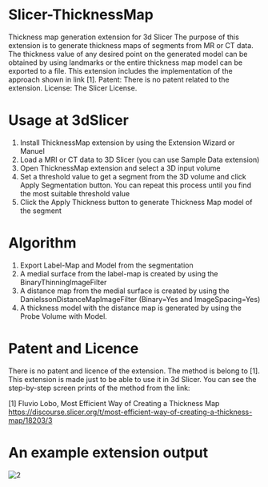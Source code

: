 # Slicer-ThicknessMap
Thickness map generation extension for 3d Slicer
The purpose of this extension is to generate thickness maps of segments from MR or CT data.
The thickness value of any desired point on the generated model can be obtained by using landmarks or the entire thickness map model can be exported to a file.
This extension includes the implementation of the approach shown in link [1].
Patent: There is no patent related to the extension.
License: The Slicer License.

# Usage at 3dSlicer
1) Install ThicknessMap extension by using the Extension Wizard or Manuel
2) Load a MRI or CT data to 3D Slicer (you can use Sample Data extension)
3) Open ThicknessMap extension and select a 3D input volume
4) Set a threshold value to get a segment from the 3D volume and click Apply Segmentation button. You can repeat this process until you find the most suitable threshold value
7) Click the Apply Thickness button to generate Thickness Map model of the segment

# Algorithm
1) Export Label-Map and Model from the segmentation
2) A medial surface from the label-map is created by using the BinaryThinningImageFilter
3) A distance map from the medial surface is created by using the DanielssonDistanceMapImageFilter (Binary=Yes and ImageSpacing=Yes)
4) A thickness model with the distance map is generated by using the Probe Volume with Model.

# Patent and Licence
There is no patent and licence of the extension. The method is belong to [1]. This extension is made just to be able to use it in 3d Slicer. You can see the step-by-step screen prints of the method from the link:

[1] Fluvio Lobo, Most Efficient Way of Creating a Thickness Map
https://discourse.slicer.org/t/most-efficient-way-of-creating-a-thickness-map/18203/3    
    
# An example extension output
![2](https://user-images.githubusercontent.com/22032994/158332495-b367f4e5-7c48-4864-9b43-cb600989ee3d.PNG)
